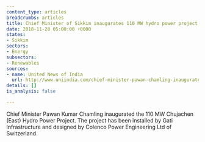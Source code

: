 ```yaml
---
content_type: articles
breadcrumbs: articles
title: Chief Minister of Sikkim inaugurates 110 MW hydro power project
date: 2018-11-28 05:00:00 +0000
states:
- Sikkim
sectors:
- Energy
subsectors:
- Renewables
sources:
- name: United News of India
  url: http://www.uniindia.com/chief-minister-pawan-chamling-inaugurates-110-mw-hydro-electric-power-project/east/news/1410217.html
details: []
is_analysis: false

---
```

Chief Minister Pawan Kumar Chamling inaugurated the 110 MW Chujachen (East) Hydro Power Project. The project has been installed by Gati Infrastructure and designed by Colenco Power Engineering Ltd of Switzerland. 